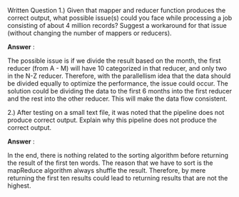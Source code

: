 Written Question
1.) Given that mapper and reducer function produces the correct output, what possible issue(s) could you face while processing a job consisting of about 4 million records? Suggest a workaround for that issue (without changing the number of mappers or reducers).

**Answer** :

The possible issue is if we divide the result based on the month, the first reducer (from A - M)
will have 10 categorized in that reducer, and only two in the N-Z reducer. Therefore, with
the parallellism idea that the data should be divided equally to optimize the performance,
the issue could occur. The solution could be dividing the data to the first 6 months into 
the first reducer and the rest into the other reducer. This will make the data flow consistent.

2.) After testing on a small text file, it was noted that the pipeline does not produce correct output. Explain why this pipeline does not produce the correct output.

**Answer** :

In the end, there is nothing related to the sorting algorithm before returning the result of the first ten words. The reason that we have to sort is the mapReduce algorithm always
shuffle the result. Therefore, by mere returning the first ten results could lead to returning results that are not the highest.